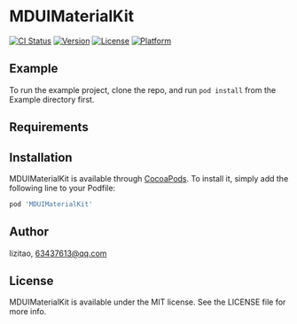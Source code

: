 # MDUIMaterialKit

[![CI Status](https://img.shields.io/travis/lizitao/MDUIMaterialKit.svg?style=flat)](https://travis-ci.org/lizitao/MDUIMaterialKit)
[![Version](https://img.shields.io/cocoapods/v/MDUIMaterialKit.svg?style=flat)](https://cocoapods.org/pods/MDUIMaterialKit)
[![License](https://img.shields.io/cocoapods/l/MDUIMaterialKit.svg?style=flat)](https://cocoapods.org/pods/MDUIMaterialKit)
[![Platform](https://img.shields.io/cocoapods/p/MDUIMaterialKit.svg?style=flat)](https://cocoapods.org/pods/MDUIMaterialKit)

## Example

To run the example project, clone the repo, and run `pod install` from the Example directory first.

## Requirements

## Installation

MDUIMaterialKit is available through [CocoaPods](https://cocoapods.org). To install
it, simply add the following line to your Podfile:

```ruby
pod 'MDUIMaterialKit'
```

## Author

lizitao, 63437613@qq.com

## License

MDUIMaterialKit is available under the MIT license. See the LICENSE file for more info.
